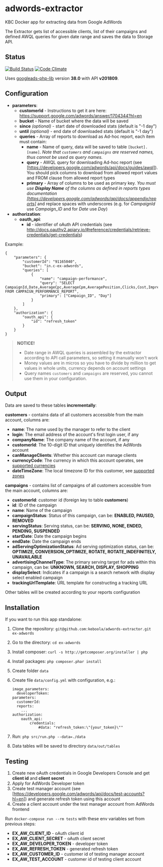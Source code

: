 # adwords-extractor
KBC Docker app for extracting data from Google AdWords

The Extractor gets list of accessible clients, list of their campaigns and defined AWQL queries for given date range and saves the data to Storage API.

## Status

[![Build Status](https://travis-ci.org/keboola/adwords-extractor.svg)](https://travis-ci.org/keboola/adwords-extractor) [![Code Climate](https://codeclimate.com/github/keboola/adwords-extractor/badges/gpa.svg)](https://codeclimate.com/github/keboola/adwords-extractor)

Uses [googleads-php-lib](https://github.com/googleads/googleads-php-lib) version **38.0** with API **v201809**.

## Configuration

- **parameters**:
    - **customerId** - Instructions to get it are here: https://support.google.com/adwords/answer/1704344?hl=en
    - **bucket** - Name of bucket where the data will be saved
    - **since** *(optional)* - start date of downloaded stats (default is "-1 day")
    - **until** *(optional)* - end date of downloaded stats (default is "-1 day")
    - **queries** - Array of reports to download as Ad-hoc report, each item must contain:
        - **name** - Name of query, data will be saved to table `[bucket].[name]`.
        *Note that `customers` and `campaigns` are reserved names, thus cannot be used as query names.*
        - **query** - AWQL query for downloading Ad-hoc report (see [https://developers.google.com/adwords/api/docs/guides/awql]). You should pick columns to download from allowed report values and FROM clause from allowed report types
        - **primary** - Array of columns to be used as primary key. _You must use **Display Name** of the columns as defined in reports types documentation [https://developers.google.com/adwords/api/docs/appendix/reports]_ and replace spaces with underscores (e.g. for *CampaignId* use *Campaign_ID* and for *Date* use *Day*)
- **authorization**:
    - **oauth_api**:
        - **id** - identifier of oAuth API credentials (see http://docs.oauthv2.apiary.io/#reference/credentials/retrieve-credentials/get-credentials)

Example:
```
{
    "parameters": {
        "customerId": "91165040",
        "bucket": "in.c-ex-adwords",
        "queries": [
            {
                "name": "campaign-performance",
                "query": "SELECT CampaignId,Date,AverageCpc,AverageCpm,AveragePosition,Clicks,Cost,Impressions,AdNetworkType1 FROM CAMPAIGN_PERFORMANCE_REPORT",
                "primary": ["Campaign_ID", "Day"]
            }
        ]
    },
    "authorization": {
        "oauth_api": {
            "id": "refresh_token"
        }
    }
}
```


> **NOTICE!**
>
> - Date range in AWQL queries is assembled by the extractor according to API call parameters, so setting it manually
> won't work
> - Money values are in micros so you have to divide by million to get values in whole units, currency depends on account settings
> - Query names `customers` and `campaigns` are reserved, you cannot use them in your configuration.

## Output

Data are saved to these tables **incrementally**:

**customers** - contains data of all customers accessible from the main account, columns are:

- **name**: The name used by the manager to refer to the client
- **login**: The email address of the account's first login user, if any
- **companyName**: The company name of the account, if any
- **customerId**: The 10-digit ID that uniquely identifies the AdWords account
- **canManageClients**: Whether this account can manage clients
- **currencyCode**: The currency in which this account operates, see [supported currencies](https://developers.google.com/adwords/api/docs/appendix/currencycodes)
- **dateTimeZone**: The local timezone ID for this customer, see [supported zones](https://developers.google.com/adwords/api/docs/appendix/timezones)

**campaigns** - contains list of campaigns of all customers accessible from the main account, columns are:

- **customerId**: customer id (foreign key to table **customers**)
- **id**: ID of the campaign
- **name**: Name of the campaign
- **campaignStatus**: Status of this campaign, can be: **ENABLED, PAUSED, REMOVED**
- **servingStatus**: Serving status, can be: **SERVING, NONE, ENDED, PENDING, SUSPENDED**
- **startDate**: Date the campaign begins
- **endDate**: Date the campaign ends
- **adServingOptimizationStatus**: Ad serving optimization status, can be: **OPTIMIZE, CONVERSION_OPTIMIZE, ROTATE, ROTATE_INDEFINITELY, UNAVAILABLE**
- **advertisingChannelType**: The primary serving target for ads within this campaign, can be: **UNKNOWN, SEARCH, DISPLAY, SHOPPING**
- **displaySelect**: Indicates if a campaign is a search network with display select enabled campaign
- **trackingUrlTemplate**: URL template for constructing a tracking URL

Other tables will be created according to your reports configuration



## Installation

If you want to run this app standalone:

1. Clone the repository: `git@github.com:keboola/adwords-extractor.git ex-adwords`
2. Go to the directory: `cd ex-adwords`
3. Install composer: `curl -s http://getcomposer.org/installer | php`
4. Install packages: `php composer.phar install`
5. Create folder `data`
6. Create file `data/config.yml` with configuration, e.g.:

    ```
    image_parameters:
      developerToken:
    parameters:
      customerId:
      reports:
        ...
    authorization:
        oauth_api:
            credentials:
                #data: "refresh_token:\"{your_token}\""
    ```
7. Run: `php src/run.php --data=./data`
8. Data tables will be saved to directory `data/out/tables`


## Testing

1. Create new oAuth credentials in Google Developers Console and get **client id** and **client secret**
2. Apply for AdWords Developer token
3. Create test manager account (see [https://developers.google.com/adwords/api/docs/test-accounts?hl=en]) and generate refresh token using this account
4. Create a client account under the test manager account from AdWords frontend

Run `docker-compose run --rm tests` with these env variables set from previous steps:

- **EX_AW_CLIENT_ID** - oAuth client id
- **EX_AW_CLIENT_SECRET** - oAuth client secret
- **EX_AW_DEVELOPER_TOKEN** - developer token
- **EX_AW_REFRESH_TOKEN** - generated refresh token
- **EX_AW_CUSTOMER_ID** - customer id of testing manager account
- **EX_AW_TEST_ACCOUNT** - customer id of testing client account
